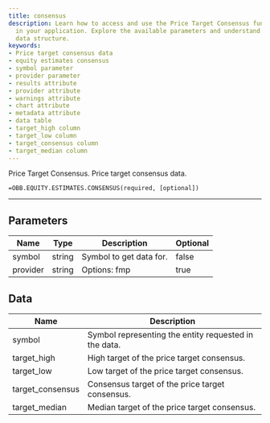 ```yaml
---
title: consensus
description: Learn how to access and use the Price Target Consensus functionality
  in your application. Explore the available parameters and understand the returned
  data structure.
keywords: 
- Price target consensus data
- equity estimates consensus
- symbol parameter
- provider parameter
- results attribute
- provider attribute
- warnings attribute
- chart attribute
- metadata attribute
- data table
- target_high column
- target_low column
- target_consensus column
- target_median column
---
```


<!-- markdownlint-disable MD041 -->

Price Target Consensus. Price target consensus data.

```excel wordwrap
=OBB.EQUITY.ESTIMATES.CONSENSUS(required, [optional])
```

---

## Parameters

| Name | Type | Description | Optional |
| ---- | ---- | ----------- | -------- |
| symbol | string | Symbol to get data for. | false |
| provider | string | Options: fmp | true |

## Data

| Name | Description |
| ---- | ----------- |
| symbol | Symbol representing the entity requested in the data.  |
| target_high | High target of the price target consensus.  |
| target_low | Low target of the price target consensus.  |
| target_consensus | Consensus target of the price target consensus.  |
| target_median | Median target of the price target consensus.  |
